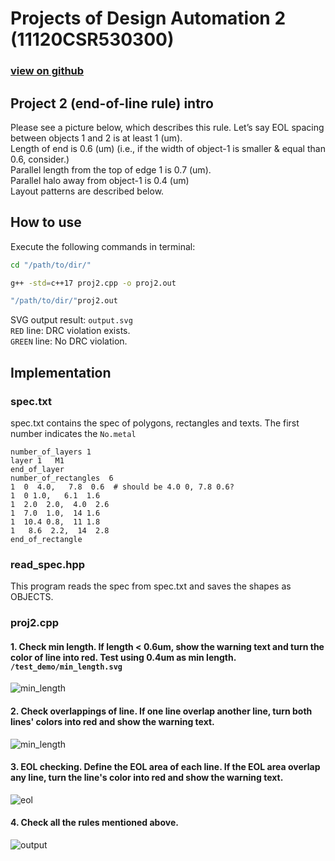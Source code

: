 # Projects of Design Automation 2 (11120CSR530300)  
### [view on github](https://github.com/wesleytw/eda_course_projects/tree/master/proj2/group3_proj2)  
## Project 2 (end-of-line rule) intro
Please see a picture below, which describes this rule. Let’s say
EOL spacing between objects 1 and 2 is at least 1 (um).  
Length of end is 0.6 (um) (i.e., if the width of object-1 is smaller & equal than 0.6, consider.)  
Parallel length from the top of edge 1 is 0.7 (um).  
Parallel halo away from object-1 is 0.4 (um)  
Layout patterns are described below.  


## How to use
Execute the following commands in terminal:
```bash
cd "/path/to/dir/"
```
```bash
g++ -std=c++17 proj2.cpp -o proj2.out 
```
```bash
"/path/to/dir/"proj2.out
```  
SVG output result: ```output.svg```  
```RED``` line: DRC violation exists.  
```GREEN``` line: No DRC violation.

## Implementation  
### spec.txt 
spec.txt contains the spec of polygons, rectangles and texts. 
The first number indicates the ```No.metal```  
```
number_of_layers 1
layer 1   M1
end_of_layer
number_of_rectangles  6
1  0  4.0,   7.8  0.6  # should be 4.0 0, 7.8 0.6?  
1  0 1.0,   6.1  1.6
1  2.0  2.0,  4.0  2.6
1  7.0  1.0,  14 1.6
1  10.4 0.8,  11 1.8
1   8.6  2.2,  14  2.8
end_of_rectangle
```  

### read_spec.hpp  
This program reads the spec from spec.txt and saves the shapes as OBJECTS.  

### proj2.cpp  
#### 1. Check min length. If length < 0.6um, show the warning text and turn the color of line into red. Test using 0.4um as min length. ```/test_demo/min_length.svg```
![min_length](https://raw.githubusercontent.com/wesleytw/eda_course_projects/d2d609181d56a2b28765cac07f5dbe287a4958b7/proj2/group3_proj2/test_demo/min_length.svg)

#### 2. Check overlappings of line. If one line overlap another line, turn both lines' colors into red and show the warning text. 
![min_length](https://raw.githubusercontent.com/wesleytw/eda_course_projects/d2d609181d56a2b28765cac07f5dbe287a4958b7/proj2/group3_proj2/test_demo/line_overlap.svg)

#### 3. EOL checking. Define the EOL area of each line. If the EOL area overlap any line, turn the line's color into red and show the warning text.  
![eol](https://raw.githubusercontent.com/wesleytw/eda_course_projects/d2d609181d56a2b28765cac07f5dbe287a4958b7/proj2/group3_proj2/test_demo/eol.svg)

#### 4. Check all the rules mentioned above.
![output](https://raw.githubusercontent.com/wesleytw/eda_course_projects/d2d609181d56a2b28765cac07f5dbe287a4958b7/proj2/group3_proj2/output.svg)



